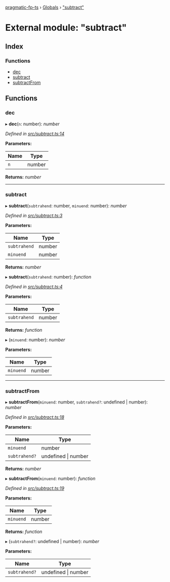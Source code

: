 [pragmatic-fp-ts](../README.md) › [Globals](../globals.md) › ["subtract"](_subtract_.md)

# External module: "subtract"

## Index

### Functions

* [dec](_subtract_.md#dec)
* [subtract](_subtract_.md#subtract)
* [subtractFrom](_subtract_.md#subtractfrom)

## Functions

###  dec

▸ **dec**(`n`: number): *number*

*Defined in [src/subtract.ts:14](https://github.com/hermann-p/pragmatic-fp-ts/blob/ce213e6/src/subtract.ts#L14)*

**Parameters:**

Name | Type |
------ | ------ |
`n` | number |

**Returns:** *number*

___

###  subtract

▸ **subtract**(`subtrahend`: number, `minuend`: number): *number*

*Defined in [src/subtract.ts:3](https://github.com/hermann-p/pragmatic-fp-ts/blob/ce213e6/src/subtract.ts#L3)*

**Parameters:**

Name | Type |
------ | ------ |
`subtrahend` | number |
`minuend` | number |

**Returns:** *number*

▸ **subtract**(`subtrahend`: number): *function*

*Defined in [src/subtract.ts:4](https://github.com/hermann-p/pragmatic-fp-ts/blob/ce213e6/src/subtract.ts#L4)*

**Parameters:**

Name | Type |
------ | ------ |
`subtrahend` | number |

**Returns:** *function*

▸ (`minuend`: number): *number*

**Parameters:**

Name | Type |
------ | ------ |
`minuend` | number |

___

###  subtractFrom

▸ **subtractFrom**(`minuend`: number, `subtrahend?`: undefined | number): *number*

*Defined in [src/subtract.ts:18](https://github.com/hermann-p/pragmatic-fp-ts/blob/ce213e6/src/subtract.ts#L18)*

**Parameters:**

Name | Type |
------ | ------ |
`minuend` | number |
`subtrahend?` | undefined &#124; number |

**Returns:** *number*

▸ **subtractFrom**(`minuend`: number): *function*

*Defined in [src/subtract.ts:19](https://github.com/hermann-p/pragmatic-fp-ts/blob/ce213e6/src/subtract.ts#L19)*

**Parameters:**

Name | Type |
------ | ------ |
`minuend` | number |

**Returns:** *function*

▸ (`subtrahend?`: undefined | number): *number*

**Parameters:**

Name | Type |
------ | ------ |
`subtrahend?` | undefined &#124; number |
